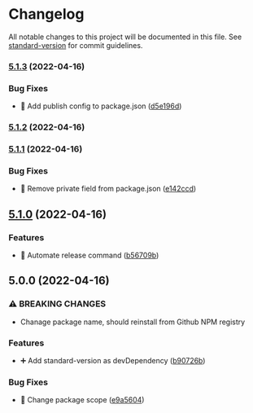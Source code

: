 # Changelog

All notable changes to this project will be documented in this file. See [standard-version](https://github.com/conventional-changelog/standard-version) for commit guidelines.

### [5.1.3](https://github.com/DPS-ES/eslint-config-dps/compare/v5.1.2...v5.1.3) (2022-04-16)


### Bug Fixes

* :bookmark: Add publish config to package.json ([d5e196d](https://github.com/DPS-ES/eslint-config-dps/commit/d5e196d8114f93b50c5bff3c7cff433b1a1d7d1c))

### [5.1.2](https://github.com/DPS-ES/eslint-config-dps/compare/v5.1.1...v5.1.2) (2022-04-16)

### [5.1.1](https://github.com/DPS-ES/eslint-config-dps/compare/v5.1.0...v5.1.1) (2022-04-16)


### Bug Fixes

* :bookmark: Remove private field from package.json ([e142ccd](https://github.com/DPS-ES/eslint-config-dps/commit/e142ccdec29a15abac3f8f7930b2608118612879))

## [5.1.0](https://github.com/DPS-ES/eslint-config-dps/compare/v5.0.0...v5.1.0) (2022-04-16)


### Features

* :bookmark: Automate release command ([b56709b](https://github.com/DPS-ES/eslint-config-dps/commit/b56709b101d1855dcfdbafcc3da1460c3316f7c8))

## 5.0.0 (2022-04-16)


### ⚠ BREAKING CHANGES

* Chanage package name, should reinstall from Github NPM registry

### Features

* :heavy_plus_sign: Add standard-version as devDependency ([b90726b](https://github.com/DPS-ES/eslint-config-dps/commit/b90726b6f10d0adf82e5d84d24500f0a0e030c8c))


### Bug Fixes

* :memo: Change package scope ([e9a5604](https://github.com/DPS-ES/eslint-config-dps/commit/e9a56042194e3ef4fa5b3eb90ffc43e902552605))
